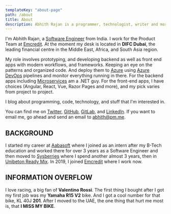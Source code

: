 ```yaml
---
templateKey: "about-page"
path: /about
title: About
description: Abhith Rajan is a programmer, technologist, writer and more.
---
```


I'm Abhith Rajan, a [Software Engineer](https://github.com/abhith) from India.
I work for the Product Team at [Emcredit](https://www.emcredit.com/). At the moment my desk is located in **DIFC Dubai**, the leading financial centre in the Middle East, Africa, and South Asia region.

My role involves prototyping, and developing backend as well as front end apps with modern workflows, and frameworks.
Keeping an eye on the patterns and organized code. And deploy them to [Azure](/topics/azure/) using [Azure DevOps](/topics/azure-devops/) pipelines and monitor everything running in there.
For the backend apps including [Microservices](/topics/microservices/) am a .NET guy.
For the front-end apps, I have choices (Angular, React, Vue, Razor Pages and more), and my pick varies from project to project.

I blog about programming, code, technology, and stuff that I'm interested in.

You can find me on [Twitter](https://twitter.com/abhithrajan), [GitHub](https://github.com/Abhith), [GitLab](https://gitlab.com/abhith), and [LinkedIn](https://www.linkedin.com/in/abhith/). If you want to email me, go ahead and send an email to [abhith@pm.me](mailto:abhith@pm.me).

## BACKGROUND

I started my career at [Aabasoft](http://aabasoft.com) where I joined as an intern after my B-Tech education and worked there for over 3 years as a Software Engineer and then moved to [Sysberries](http://sysberries.com) where I spend another almost 3 years, then in [Unibeton Ready Mix](http://www.unibetonrm.com/en-gl/home). In 2019, I joined [Emcredit](https://www.emcredit.com/) where I work now.

## INFORMATION OVERFLOW

I love racing, a big fan of **Valentino Rossi**. The first thing I bought after I got my first job was my **Yamaha R15 V2** bike. And I got a cool number for that bike, KL 40J **201**. After I moved to the UAE, the one thing that hurt me most is, that **I MISS MY BIKE**.

